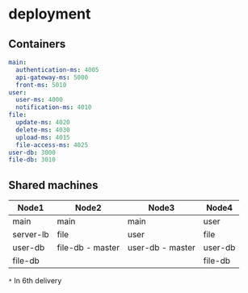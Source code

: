# deployment

## Containers
```yaml
main:
  authentication-ms: 4005
  api-gateway-ms: 5000
  front-ms: 5010
user:
  user-ms: 4000
  notification-ms: 4010
file:
  update-ms: 4020
  delete-ms: 4030
  upload-ms: 4015
  file-access-ms: 4025
user-db: 3000
file-db: 3010
```

## Shared machines 
| Node1     | Node2            | Node3            | Node4   |
| --------- | ---------------- | ---------------- | ------- |
| main      | main             | main             | user    | 
| server-lb | file             | user             | file    |
| user-db   | file-db - master | user-db - master | user-db |
| file-db   |                  |                  | file-db |

`*` In 6th delivery
